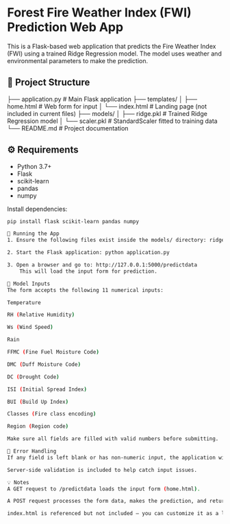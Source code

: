# Forest Fire Weather Index (FWI) Prediction Web App

This is a Flask-based web application that predicts the Fire Weather Index (FWI) using a trained Ridge Regression model. The model uses weather and environmental parameters to make the prediction.

## 📁 Project Structure

├── application.py # Main Flask application
├── templates/
│ ├── home.html # Web form for input
│ └── index.html # Landing page (not included in current files)
├── models/
│ ├── ridge.pkl # Trained Ridge Regression model
│ └── scaler.pkl # StandardScaler fitted to training data
└── README.md # Project documentation

## ⚙️ Requirements

- Python 3.7+
- Flask
- scikit-learn
- pandas
- numpy

Install dependencies:

```bash
pip install flask scikit-learn pandas numpy

🚀 Running the App
1. Ensure the following files exist inside the models/ directory: ridge.pkl, scaler.pkl

2. Start the Flask application: python application.py

3. Open a browser and go to: http://127.0.0.1:5000/predictdata
    This will load the input form for prediction.

🧠 Model Inputs
The form accepts the following 11 numerical inputs:

Temperature

RH (Relative Humidity)

Ws (Wind Speed)

Rain

FFMC (Fine Fuel Moisture Code)

DMC (Duff Moisture Code)

DC (Drought Code)

ISI (Initial Spread Index)

BUI (Build Up Index)

Classes (Fire class encoding)

Region (Region code)

Make sure all fields are filled with valid numbers before submitting.

🔧 Error Handling
If any field is left blank or has non-numeric input, the application will return an error.

Server-side validation is included to help catch input issues.

💡 Notes
A GET request to /predictdata loads the input form (home.html).

A POST request processes the form data, makes the prediction, and returns the result in the same template.

index.html is referenced but not included — you can customize it as a landing page.